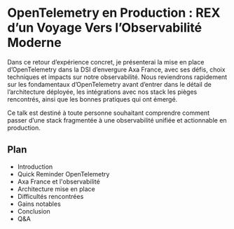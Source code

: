 # OpenTelemetry en Production : REX d’un Voyage Vers l’Observabilité Moderne

Dans ce retour d’expérience concret, je présenterai la mise en place d’OpenTelemetry dans la DSI d’envergure Axa France, avec ses défis, choix techniques et impacts sur notre observabilité. Nous reviendrons rapidement sur les fondamentaux d’OpenTelemetry avant d’entrer dans le détail de l’architecture déployée, les intégrations avec nos stack les pièges rencontrés, ainsi que les bonnes pratiques qui ont émergé.

Ce talk est destiné à toute personne souhaitant comprendre comment passer d’une stack fragmentée à une observabilité unifiée et actionnable en production.

## Plan

- Introduction
- Quick Reminder OpenTelemetry
- Axa France et l'observabilité
- Architecture mise en place
- Difficultés rencontrées
- Gains notables
- Conclusion
- Q&A
